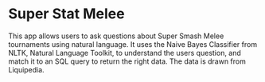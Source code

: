 # Super Stat Melee
This app allows users to ask questions about Super Smash Melee tournaments using natural language. It uses the Naive Bayes Classifier from NLTK, Natural Language Toolkit, to understand the users question, and match it to an SQL query to return the right data. The data is drawn from Liquipedia.

